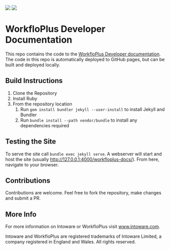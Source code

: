 ![](https://img.shields.io/github/license/intoware/workfloplus-docs) ![](https://img.shields.io/github/deployments/intoware/workfloplus-docs/github-pages)

# WorkfloPlus Developer Documentation

This repo contains the code to the [WorkfloPlus Developer documentation](https://intoware.github.io/workfloplus-docs). The code in this repo is automatically deployed to GitHub pages, but can be built and deployed locally.

## Build Instructions

1. Clone the Repository
1. Install Ruby
1. From the repository location
    1. Run `gem install bundler jekyll --user-install` to install Jekyll and Bundler
    1. Run `bundle install --path vendor/bundle` to install any dependencies required

## Testing the Site

To serve the site call `bundle exec jekyll serve`. A webserver will start and host the site (usually http://127.0.0.1:4000/workfloplus-docs/). From here, navigate to your browser.

## Contributions

Contributions are welcome. Feel free to fork the repository, make changes and submit a PR.

## More Info

For more information on Intoware or WorkfloPlus visit www.intoware.com.

Intoware and WorkfloPlus are registered trademarks of Intoware Limited, a company registered in England and Wales. All rights reserved.